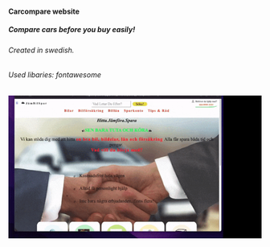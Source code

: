 #### Carcompare website

##### Compare cars before you buy easily!

###### Created in swedish.

###### Used libaries: fontawesome

![](screen.gif)


